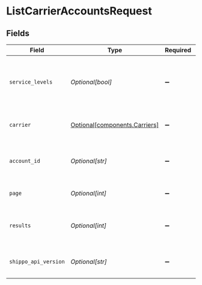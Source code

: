 # ListCarrierAccountsRequest


## Fields

| Field                                                                  | Type                                                                   | Required                                                               | Description                                                            |
| ---------------------------------------------------------------------- | ---------------------------------------------------------------------- | ---------------------------------------------------------------------- | ---------------------------------------------------------------------- |
| `service_levels`                                                       | *Optional[bool]*                                                       | :heavy_minus_sign:                                                     | Appends the property `service_levels` to each returned carrier account |
| `carrier`                                                              | [Optional[components.Carriers]](../../models/components/carriers.md)   | :heavy_minus_sign:                                                     | Filter the response by the specified carrier                           |
| `account_id`                                                           | *Optional[str]*                                                        | :heavy_minus_sign:                                                     | Filter the response by the specified carrier account Id                |
| `page`                                                                 | *Optional[int]*                                                        | :heavy_minus_sign:                                                     | The page number you want to select                                     |
| `results`                                                              | *Optional[int]*                                                        | :heavy_minus_sign:                                                     | The number of results to return per page (max 100)                     |
| `shippo_api_version`                                                   | *Optional[str]*                                                        | :heavy_minus_sign:                                                     | String used to pick a non-default API version to use                   |